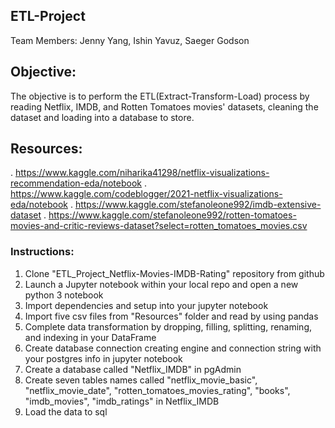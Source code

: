 ## ETL-Project
Team Members: Jenny Yang, Ishin Yavuz, Saeger Godson

## Objective:
The objective is to perform the ETL(Extract-Transform-Load) process by reading  Netflix, IMDB, and Rotten Tomatoes movies' datasets, cleaning the dataset and loading into a database to store.


## Resources:
. https://www.kaggle.com/niharika41298/netflix-visualizations-recommendation-eda/notebook
. https://www.kaggle.com/codeblogger/2021-netflix-visualizations-eda/notebook
. https://www.kaggle.com/stefanoleone992/imdb-extensive-dataset
. https://www.kaggle.com/stefanoleone992/rotten-tomatoes-movies-and-critic-reviews-dataset?select=rotten_tomatoes_movies.csv

### Instructions:
1. Clone "ETL_Project_Netflix-Movies-IMDB-Rating" repository from github
2. Launch a Jupyter notebook within your local repo and open a new python 3 notebook
3. Import dependencies and setup into your jupyter notebook 
4. Import five csv files from "Resources" folder and read by using pandas
5. Complete data transformation by dropping, filling, splitting, renaming, and indexing in your DataFrame
6. Create database connection creating engine and connection string with your postgres info in jupyter notebook
7. Create a database called "Netflix_IMDB" in pgAdmin 
8. Create seven tables  names called "netflix_movie_basic", "netflix_movie_date", "rotten_tomatoes_movies_rating", "books", "imdb_movies", "imdb_ratings" in Netflix_IMDB
9. Load the data to sql 









